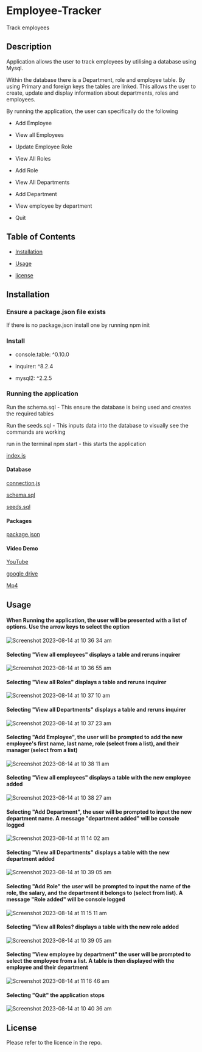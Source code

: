 # Employee-Tracker

Track employees

## Description

Application allows the user to track employees by utilising a database using Mysql.

Within the database there is a Department, role and employee table. By using Primary and foreign keys the tables are linked. This allows the user to create, update and display information about departments, roles and employees.

By running the application, the user can specifically do the following

- Add Employee

- View all Employees

- Update Employee Role

- View All Roles

- Add Role

- View All Departments

- Add Department

- View employee by department

- Quit

## Table of Contents

- [Installation](#installation)

- [Usage](#usage)

- [license](#license)

## Installation

### Ensure a package.json file exists

If there is no package.json install one by running npm init

### Install

- console.table: ^0.10.0

- inquirer: ^8.2.4

- mysql2: ^2.2.5

### Running the application

Run the schema.sql - This ensure the database is being used and creates the required tables

Run the seeds.sql - This inputs data into the database to visually see the commands are working

run in the terminal npm start - this starts the application

[index.js](https://github.com/jarrodbb/Employee-Tracker/blob/main/index.js)

#### Database

[connection.js](https://github.com/jarrodbb/Employee-Tracker/blob/main/db/connection.js)

[schema.sql](https://github.com/jarrodbb/Employee-Tracker/blob/main/db/schema.sql)

[seeds.sql](https://github.com/jarrodbb/Employee-Tracker/blob/main/db/seeds.sql)

#### Packages

[package.json](https://github.com/jarrodbb/Employee-Tracker/blob/main/package.json)

#### Video Demo
[YouTube](https://youtu.be/l4JYYz--8Cs)

[google drive](https://drive.google.com/file/d/1b2EzQaLP-VxGsQZUOGXBAtqe30z3PAVk/view)

[Mp4](https://github.com/jarrodbb/Employee-Tracker/blob/main/assets/.DS_Store)

## Usage

#### When Running the application, the user will be presented with a list of options. Use the arrow keys to select the option
![Screenshot 2023-08-14 at 10 36 34 am](https://github.com/jarrodbb/Employee-Tracker/assets/132813348/19933201-3727-45ab-8015-34574adb0c20)

#### Selecting "View all employees" displays a table and reruns inquirer
![Screenshot 2023-08-14 at 10 36 55 am](https://github.com/jarrodbb/Employee-Tracker/assets/132813348/2c1d3d23-1787-4cd0-8400-aa379a50360b)

#### Selecting "View all Roles" displays a table and reruns inquirer
![Screenshot 2023-08-14 at 10 37 10 am](https://github.com/jarrodbb/Employee-Tracker/assets/132813348/92665e00-c25c-4a72-bd4c-aa98056e4190)

#### Selecting "View all Departments" displays a table and reruns inquirer
![Screenshot 2023-08-14 at 10 37 23 am](https://github.com/jarrodbb/Employee-Tracker/assets/132813348/ca063a32-6dec-4d13-b551-89b06c00c444)

#### Selecting "Add Employee", the user will be prompted to add the new employee's first name, last name, role (select from a list), and their manager (select from a list)
![Screenshot 2023-08-14 at 10 38 11 am](https://github.com/jarrodbb/Employee-Tracker/assets/132813348/4e088c58-330b-46b5-935a-bf033d271e95)

#### Selecting "View all employees" displays a table with the new employee added
![Screenshot 2023-08-14 at 10 38 27 am](https://github.com/jarrodbb/Employee-Tracker/assets/132813348/092ded2e-1722-4196-ab90-c0911d474c3b)

#### Selecting "Add Department", the user will be prompted to input the new department name. A message "department added" will be console logged
![Screenshot 2023-08-14 at 11 14 02 am](https://github.com/jarrodbb/Employee-Tracker/assets/132813348/0caa5deb-de48-4990-ad7c-e83113e73cba)

#### Selecting "View all Departments" displays a table with the new department added
![Screenshot 2023-08-14 at 10 39 05 am](https://github.com/jarrodbb/Employee-Tracker/assets/132813348/b3d726c5-0cf2-455a-9c2d-2601440cf4c6)

#### Selecting "Add Role" the user will be prompted to input the name of the role, the salary, and the department it belongs to (select from list). A message "Role added" will be console logged
![Screenshot 2023-08-14 at 11 15 11 am](https://github.com/jarrodbb/Employee-Tracker/assets/132813348/3c658040-4cb3-4a68-869e-e722b212f57c)

#### Selecting "View all Roles? displays a table with the new role added
![Screenshot 2023-08-14 at 10 39 05 am](https://github.com/jarrodbb/Employee-Tracker/assets/132813348/804bec55-cd47-440d-845d-2272fb0790ed)

#### Selecting "View employee by department" the user will be prompted to select the employee from a list. A table is then displayed with the employee and their department
![Screenshot 2023-08-14 at 11 16 46 am](https://github.com/jarrodbb/Employee-Tracker/assets/132813348/d21768e4-cf83-4c57-9710-b8a11fd4566a)

#### Selecting "Quit" the application stops 
![Screenshot 2023-08-14 at 10 40 36 am](https://github.com/jarrodbb/Employee-Tracker/assets/132813348/0d57739f-01a8-42a2-8f78-676958259c6a)

## License

Please refer to the licence in the repo.
